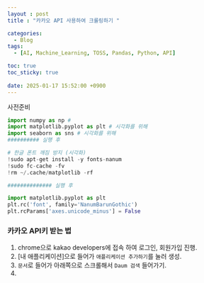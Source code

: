 ```yaml
---
layout : post
title : "카카오 API 사용하여 크롤링하기 "

categories:
  - Blog
tags:
  - [AI, Machine_Learning, TOSS, Pandas, Python, API]

toc: true
toc_sticky: true
 
date: 2025-01-17 15:52:00 +0900
---
```


사전준비
```python
import numpy as np # 
import matplotlib.pyplot as plt # 시각화를 위해
import seaborn as sns # 시각화를 위해
########## 실행 후

# 한글 폰트 깨짐 방지 (시각화)
!sudo apt-get install -y fonts-nanum
!sudo fc-cache -fv
!rm ~/.cache/matplotlib -rf

############## 실행 후

import matplotlib.pyplot as plt
plt.rc('font', family='NanumBarunGothic')
plt.rcParams['axes.unicode_minus'] = False
```
### 카카오 API키 받는 법
1. chrome으로 kakao developers에 접속 하여 로그인, 회원가입 진행.
2. [내 애플리케이션]으로 들어가 `애플리케이션 추가하기`를 눌러 생성.
3. `문서`로 들어가 아래쪽으로 스크롤해서 `Daum 검색` 들어가기.
4.  
